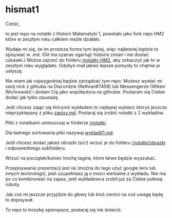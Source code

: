 # hismat1

Cześć,

to jest repo na notatki z Historii Matematyki 1, powstało jako fork repo HM2 które w zeszłym roku całkiem nieźle działało.

Wydaje mi się, że im prostsza forma tym lepiej, więc najłatwiej będzie to spisywać w .md. (Git ma szanse ogarnąć historie zmian i nie dostać czkawki.) Można zajrzeć do folderu  [/notatki-HM2](/notatki-HM2/), aby zobaczyć jak to w zeszłym roku wyglądało. Gdybyś miał jakieś lepsze pomysły to chętnie je usłyszę.

Nie wiem jak najwygodniej będzie zarządzać tym repo. Możesz wysłać mi swój nick z githuba na Discordzie (Rethran#7409) lub Messengerze (Wiktor Wichrowski) i dodam Cię jako współautora na githubie. Postaram się Ciebie dodać jak tylko zauważę.

Jeśli chcesz zająć się którymś wykładem to najlepiej wybierz któryś jeszcze nieprzyklepany z pliku [zapisy.md](./zapisy.md). Postaraj się zrobić notatki z 2 wykładów.

Pliki z notatkami umieszczaj w folderze [/notatki](/notatki/).

Dla ładnego sortowania pliki nazywaj [wyklad01.md](./notatki/wyklad01.md).

Jeśli chcesz dodać jakieś obrazki (sic!) wrzuć je do folderu [/notatki/obrazki](./notatki/obrazki) i odpowiedniego subfolderu.

Wrzuć na początek/koniec trochę tagów, które łatwo będzie wyszukać.

Przepisywanie prezentacji jest ok (można do tego użyć google lens lub innych technologii), jeśli uzupełniasz ją o treści werbalne z wykładu. Nie ma po co kombinować na zapas, jeśli wykładowca zrobił już za Ciebie połowę roboty.

Jak coś mi jeszcze przyjdzie do głowy lub ktoś zwróci na coś uwagę będę to dopisywał.

To repo to troszkę openspace, postaraj się nie śmiecić.
